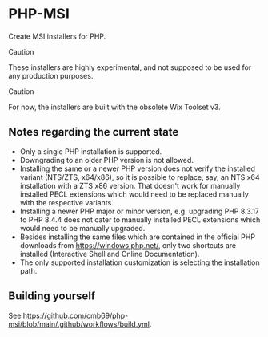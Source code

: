 # PHP-MSI

Create MSI installers for PHP.

> [!CAUTION]
> These installers are highly experimental, and not supposed to  be used for
> any production purposes.

> [!CAUTION]
> For now, the installers are built with the obsolete Wix Toolset v3.

## Notes regarding the current state

* Only a single PHP installation is supported.
* Downgrading to an older PHP version is not allowed.
* Installing the same or a newer PHP version does not verify the installed
  variant (NTS/ZTS, x64/x86), so it is possible to replace, say, an NTS x64
  installation with a ZTS x86 version. That doesn't work for manually installed
  PECL extensions which would need to be replaced manually with the respective
  variants.
* Installing a newer PHP major or minor version, e.g. upgrading PHP 8.3.17 to
  PHP 8.4.4 does not cater to manually installed PECL extensions which would
  need to be manually upgraded.
* Besides installing the same files which are contained in the official
  PHP downloads from <https://windows.php.net/>, only two shortcuts are
  installed (Interactive Shell and Online Documentation).
* The only supported installation customization is selecting the installation
  path.

## Building yourself

See <https://github.com/cmb69/php-msi/blob/main/.github/workflows/build.yml>.
